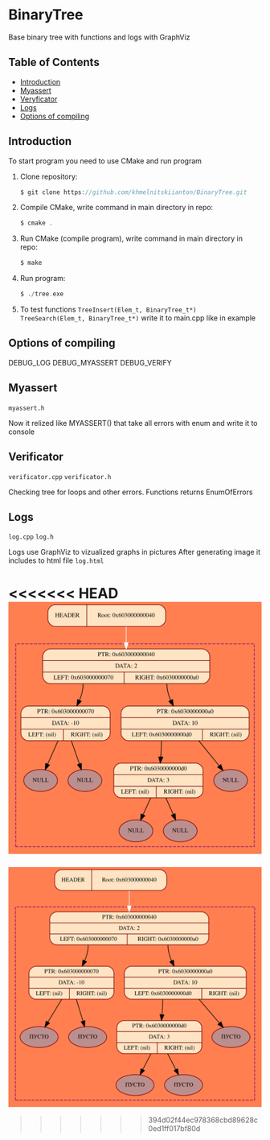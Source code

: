 # BinaryTree

Base binary tree with functions and logs with GraphViz

## Table of Contents

- [Introduction](#inroduction)
- [Myassert](#myassert)
- [Veryficator](#verificator)
- [Logs](#logs)
- [Options of compiling](#options_of_compiling)

## Introduction

To start program you need to use CMake and run program

1. Clone repository:

    ```c
    $ git clone https://github.com/khmelnitskiianton/BinaryTree.git
    ```

2. Compile CMake, write command in main directory in repo:

    ```c
    $ cmake .
    ```

3. Run CMake (compile program), write command in main directory in repo:

    ```c
    $ make
    ```

4. Run program:

    ```c
    $ ./tree.exe
    ```

5.  To test functions 
    `TreeInsert(Elem_t, BinaryTree_t*)`
    `TreeSearch(Elem_t, BinaryTree_t*)` 
    write it to main.cpp like in example

## Options of compiling

DEBUG_LOG
DEBUG_MYASSERT
DEBUG_VERIFY

## Myassert

`myassert.h`

Now it relized like MYASSERT() that take all errors with enum and write it to console

## Verificator

`verificator.cpp` `verificator.h`

Checking tree for loops and other errors. Functions returns EnumOfErrors 

## Logs

`log.cpp` `log.h`

Logs use GraphViz to vizualized graphs in pictures
After generating image it includes to html file `log.html`

<<<<<<< HEAD
![Пример графического лога!](https://github.com/khmelnitskiianton/BinaryTree/blob/main/example_log.svg)
=======
![Пример графического лога!](https://github.com/khmelnitskiianton/BinaryTree/blob/main/images/4.svg)
>>>>>>> 394d02f44ec978368cbd89628c0ed1ff017bf80d
